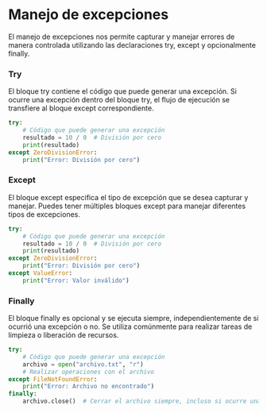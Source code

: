 # Manejo de excepciones

El manejo de excepciones nos permite capturar y manejar errores de manera controlada utilizando las declaraciones try, except y opcionalmente finally.

### Try

El bloque try contiene el código que puede generar una excepción. Si ocurre una excepción dentro del bloque try, el flujo de ejecución se transfiere al bloque except correspondiente.

```python
try:
    # Código que puede generar una excepción
    resultado = 10 / 0  # División por cero
    print(resultado)
except ZeroDivisionError:
    print("Error: División por cero")
```

### Except

El bloque except especifica el tipo de excepción que se desea capturar y manejar. Puedes tener múltiples bloques except para manejar diferentes tipos de excepciones.

```python
try:
    # Código que puede generar una excepción
    resultado = 10 / 0  # División por cero
    print(resultado)
except ZeroDivisionError:
    print("Error: División por cero")
except ValueError:
    print("Error: Valor inválido")
```

### Finally
El bloque finally es opcional y se ejecuta siempre, independientemente de si ocurrió una excepción o no. Se utiliza comúnmente para realizar tareas de limpieza o liberación de recursos.

```python
try:
    # Código que puede generar una excepción
    archivo = open("archivo.txt", "r")
    # Realizar operaciones con el archivo
except FileNotFoundError:
    print("Error: Archivo no encontrado")
finally:
    archivo.close()  # Cerrar el archivo siempre, incluso si ocurre una excepción
```
